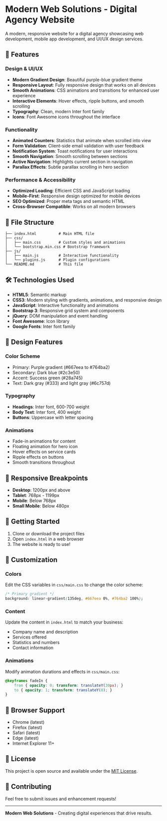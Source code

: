 # Modern Web Solutions - Digital Agency Website

A modern, responsive website for a digital agency showcasing web development, mobile app development, and UI/UX design services.

## 🚀 Features

### Design & UI/UX
- **Modern Gradient Design**: Beautiful purple-blue gradient theme
- **Responsive Layout**: Fully responsive design that works on all devices
- **Smooth Animations**: CSS animations and transitions for enhanced user experience
- **Interactive Elements**: Hover effects, ripple buttons, and smooth scrolling
- **Typography**: Clean, modern Inter font family
- **Icons**: Font Awesome icons throughout the interface

### Functionality
- **Animated Counters**: Statistics that animate when scrolled into view
- **Form Validation**: Client-side email validation with user feedback
- **Notification System**: Toast notifications for user interactions
- **Smooth Navigation**: Smooth scrolling between sections
- **Active Navigation**: Highlights current section in navigation
- **Parallax Effects**: Subtle parallax scrolling in hero section

### Performance & Accessibility
- **Optimized Loading**: Efficient CSS and JavaScript loading
- **Mobile-First**: Responsive design optimized for mobile devices
- **SEO Optimized**: Proper meta tags and semantic HTML
- **Cross-Browser Compatible**: Works on all modern browsers

## 📁 File Structure

```
├── index.html          # Main HTML file
├── css/
│   ├── main.css        # Custom styles and animations
│   └── bootstrap.min.css # Bootstrap framework
├── js/
│   ├── main.js         # Interactive functionality
│   └── plugins.js      # Plugin configurations
└── README.md           # This file
```

## 🛠️ Technologies Used

- **HTML5**: Semantic markup
- **CSS3**: Modern styling with gradients, animations, and responsive design
- **JavaScript**: Interactive functionality and animations
- **Bootstrap 3**: Responsive grid system and components
- **jQuery**: DOM manipulation and event handling
- **Font Awesome**: Icon library
- **Google Fonts**: Inter font family

## 🎨 Design Features

### Color Scheme
- Primary: Purple gradient (#667eea to #764ba2)
- Secondary: Dark blue (#2c3e50)
- Accent: Success green (#28a745)
- Text: Dark gray (#333) and light gray (#6c757d)

### Typography
- **Headings**: Inter font, 600-700 weight
- **Body Text**: Inter font, 400 weight
- **Buttons**: Uppercase with letter spacing

### Animations
- Fade-in animations for content
- Floating animation for hero icon
- Hover effects on service cards
- Ripple effects on buttons
- Smooth transitions throughout

## 📱 Responsive Breakpoints

- **Desktop**: 1200px and above
- **Tablet**: 768px - 1199px
- **Mobile**: Below 768px
- **Small Mobile**: Below 480px

## 🚀 Getting Started

1. Clone or download the project files
2. Open `index.html` in a web browser
3. The website is ready to use!

## 📝 Customization

### Colors
Edit the CSS variables in `css/main.css` to change the color scheme:
```css
/* Primary gradient */
background: linear-gradient(135deg, #667eea 0%, #764ba2 100%);
```

### Content
Update the content in `index.html` to match your business:
- Company name and description
- Services offered
- Statistics and numbers
- Contact information

### Animations
Modify animation durations and effects in `css/main.css`:
```css
@keyframes fadeIn {
    from { opacity: 0; transform: translateY(30px); }
    to { opacity: 1; transform: translateY(0); }
}
```

## 🔧 Browser Support

- Chrome (latest)
- Firefox (latest)
- Safari (latest)
- Edge (latest)
- Internet Explorer 11+

## 📄 License

This project is open source and available under the [MIT License](LICENSE).

## 🤝 Contributing

Feel free to submit issues and enhancement requests!

---

**Modern Web Solutions** - Creating digital experiences that drive results.